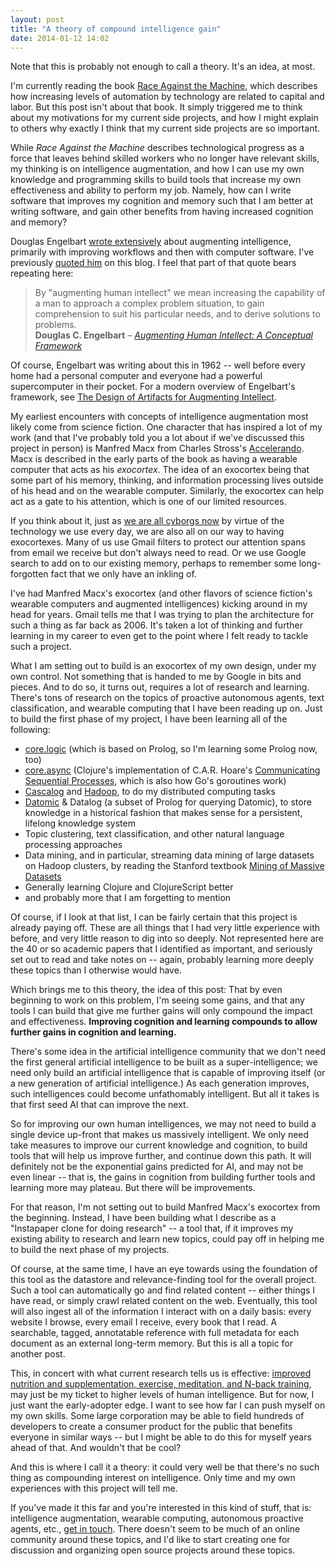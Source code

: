 ```yaml
---
layout: post
title: "A theory of compound intelligence gain"
date: 2014-01-12 14:02
---
```


Note that this is probably not enough to call a theory. It's an idea, at most.

I'm currently reading the book [Race Against the Machine](http://www.amazon.com/gp/product/0984725113), which describes how increasing levels of automation by technology are related to capital and labor. But this post isn't about that book. It simply triggered me to think about my motivations for my current side projects, and how I might explain to others why exactly I think that my current side projects are so important.

While *Race Against the Machine* describes technological progress as a force that leaves behind skilled workers who no longer have relevant skills, my thinking is on intelligence augmentation, and how I can use my own knowledge and programming skills to build tools that increase my own effectiveness and ability to perform my job. Namely, how can I write software that improves my cognition and memory such that I am better at writing software, and gain other benefits from having increased cognition and memory?

Douglas Engelbart [wrote extensively](http://www.dougengelbart.org/pubs/augment-3906.html) about augmenting intelligence, primarily with improving workflows and then with computer software. I've previously [quoted him](http://blog.mattgauger.com/blog/2013/03/17/by-augmenting-human-intellect/) on this blog. I feel that part of that quote bears repeating here:

<blockquote>
By "augmenting human intellect" we mean increasing the capability of a man to approach a complex problem situation, to gain comprehension to suit his particular needs, and to derive solutions to problems.
<footer>
<strong>Douglas C. Engelbart</strong>
&ndash;
<cite><a href="http://www.dougengelbart.org/pubs/augment-3906.html">Augmenting Human Intellect: A Conceptual Framework </a></cite>
</blockquote>

Of course, Engelbart was writing about this in 1962 -- well before every home had a personal computer and everyone had a powerful supercomputer in their pocket. For a modern overview of Engelbart's framework, see [The Design of Artifacts for Augmenting Intellect](http://fluid.media.mit.edu/sites/default/files/The%20Design%20of%20Artifacts%20for%20Augmenting%20Intellect.pdf).

My earliest encounters with concepts of intelligence augmentation most likely come from science fiction. One character that has inspired a lot of my work (and that I've probably told you a lot about if we've discussed this project in person) is Manfred Macx from Charles Stross's [Accelerando](http://www.antipope.org/charlie/blog-static/fiction/accelerando/accelerando.html). Macx is described in the early parts of the book as having a wearable computer that acts as his *exocortex*. The idea of an exocortex being that some part of his memory, thinking, and information processing lives outside of his head and on the wearable computer. Similarly, the exocortex can help act as a gate to his attention, which is one of our limited resources.

If you think about it, just as [we are all cyborgs now](http://www.ted.com/talks/amber_case_we_are_all_cyborgs_now.html) by virtue of the technology we use every day, we are also all on our way to having exocortexes. Many of us use Gmail filters to protect our attention spans from email we receive but don't always need to read. Or we use Google search to add on to our existing memory, perhaps to remember some long-forgotten fact that we only have an inkling of.

I've had Manfred Macx's exocortex (and other flavors of science fiction's wearable computers and augmented intelligences) kicking around in my head for years. Gmail tells me that I was trying to plan the architecture for such a thing as far back as 2006. It's taken a lot of thinking and further learning in my career to even get to the point where I felt ready to tackle such a project.

What I am setting out to build is an exocortex of my own design, under my own control. Not something that is handed to me by Google in bits and pieces. And to do so, it turns out, requires a lot of research and learning. There's tons of research on the topics of proactive autonomous agents, text classification, and wearable computing that I have been reading up on. Just to build the first phase of my project, I have been learning all of the following:

* [core.logic](https://github.com/clojure/core.logic) (which is based on Prolog, so I'm learning some Prolog now, too)
* [core.async](https://github.com/clojure/core.async) (Clojure's implementation of C.A.R. Hoare's [Communicating Sequential Processes](http://www.amazon.com/Communicating-Sequential-Processes-International-Computing/dp/0131532715/), which is also how Go's goroutines work)
* [Cascalog](http://cascalog.org/) and [Hadoop](http://hadoop.apache.org/), to do my distributed computing tasks
* [Datomic](http://www.datomic.com/) & Datalog (a subset of Prolog for querying Datomic), to store knowledge in a historical fashion that makes sense for a persistent, lifelong knowledge system
* Topic clustering, text classification, and other natural language processing approaches
* Data mining, and in particular, streaming data mining of large datasets on Hadoop clusters, by reading the Stanford textbook [Mining of Massive Datasets](http://infolab.stanford.edu/~ullman/mmds.html)
* Generally learning Clojure and ClojureScript better
* and probably more that I am forgetting to mention

Of course, if I look at that list, I can be fairly certain that this project is already paying off. These are all things that I had very little experience with before, and very little reason to dig into so deeply. Not represented here are the 40 or so academic papers that I identified as important, and seriously set out to read and take notes on -- again, probably learning more deeply these topics than I otherwise would have.

Which brings me to this theory, the idea of this post: That by even beginning to work on this problem, I'm seeing some gains, and that any tools I can build that give me further gains will only compound the impact and effectiveness. **Improving cognition and learning compounds to allow further gains in cognition and learning.**

There's some idea in the artificial intelligence community that we don't need the first general artificial intelligence to be built as a super-intelligence; we need only build an artificial intelligence that is capable of improving itself (or a new generation of artificial intelligence.) As each generation improves, such intelligences could become unfathomably intelligent. But all it takes is that first seed AI that can improve the next.

So for improving our own human intelligences, we may not need to build a single device up-front that makes us massively intelligent. We only need take measures to improve our current knowledge and cognition, to build tools that will help us improve further, and continue down this path. It will definitely not be the exponential gains predicted for AI, and may not be even linear -- that is, the gains in cognition from building further tools and learning more may plateau. But there will be improvements.

For that reason, I'm not setting out to build Manfred Macx's exocortex from the beginning. Instead, I have been building what I describe as a "Instapaper clone for doing research" -- a tool that, if it improves my existing ability to research and learn new topics, could pay off in helping me to build the next phase of my projects.

Of course, at the same time, I have an eye towards using the foundation of this tool as the datastore and relevance-finding tool for the overall project. Such a tool can automatically go and find related content -- either things I have read, or simply crawl related content on the web. Eventually, this tool will also ingest all of the information I interact with on a daily basis: every website I browse, every email I receive, every book that I read. A searchable, tagged, annotatable reference with full metadata for each document as an external long-term memory. But this is all a topic for another post.

This, in concert with what current research tells us is effective: [improved nutrition and supplementation, exercise, meditation, and N-back training](http://www.salon.com/2013/12/29/sciences_obsession_the_search_for_a_smart_pill/), may just be my ticket to higher levels of human intelligence. But for now, I just want the early-adopter edge. I want to see how far I can push myself on my own skills. Some large corporation may be able to field hundreds of developers to create a consumer product for the public that benefits everyone in similar ways -- but I might be able to do this for myself years ahead of that. And wouldn't that be cool?

And this is where I call it a theory: it could very well be that there's no such thing as compounding interest on intelligence. Only time and my own experiences with this project will tell me.

If you've made it this far and you're interested in this kind of stuff, that is: intelligence augmentation, wearable computing, autonomous proactive agents, etc., [get in touch](https://twitter.com/mathiasx). There doesn't seem to be much of an online community around these topics, and I'd like to start creating one for discussion and organizing open source projects around these topics.
